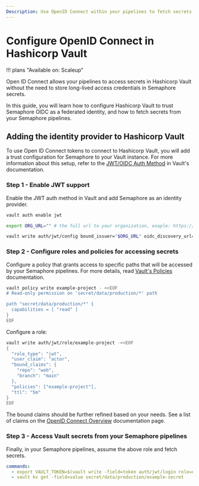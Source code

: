 ```yaml
---
Description: Use OpenID Connect within your pipelines to fetch secrets from Hashicorp Vault.
---
```


# Configure OpenID Connect in Hashicorp Vault

!!! plans "Available on: <span class="plans-box">Scaleup</span>"

Open ID Connect allows your pipelines to access secrets in Hashicorp Vault without the need
to store long-lived access credentials in Semaphore secrets.

In this guide, you will learn how to configure Hashicorp Vault to trust Semaphore OIDC as a
federated identity, and how to fetch secrets from your Semaphore pipelines.

## Adding the identity provider to Hashicorp Vault

To use Open ID Connect tokens to connect to Hashicorp Vault, you will add a trust configuration
for Semaphore to your Vault instance. For more information about this setup, refer to the
[JWT/OIDC Auth Method][vault-docs] in Vault's documentation.

### Step 1 - Enable JWT support

Enable the JWT auth method in Vault and add Semaphore as an identity provider.

``` bash
vault auth enable jwt
```

``` bash
export ORG_URL="" # the full url to your organization, exaple: https://{org-name}.semaphoreci.com

vault write auth/jwt/config bound_issuer="$ORG_URL" oidc_discovery_url="$ORG_URL"
```

### Step 2 - Configure roles and policies for accessing secrets

Configure a policy that grants access to specific paths that will be accessed by your Semaphore
pipelines. For more details, read [Vault's Policies][vault-policy-docs] documentation.

``` bash
vault policy write example-project - <<EOF
# Read-only permission on 'secret/data/production/*' path

path "secret/data/production/*" {
  capabilities = [ "read" ]
}
EOF
```

Configure a role:

``` bash
vault write auth/jwt/role/example-project -<<EOF
{
  "role_type": "jwt",
  "user_claim": "actor",
  "bound_claims": {
    "repo": "web",
    "branch": "main"
  },
  "policies": ["example-project"],
  "ttl": "5m"
}
EOF
```

The bound claims should be further refined based on your needs. See a list of claims on
the [OpenID Connect Overview][oidc-overview] documentation page.

### Step 3 - Access Vault secrets from your Semaphore pipelines

Finally, in your Semaphore pipelines, assume the above role and fetch secrets.

``` yaml
commands:
  - export VAULT_TOKEN=$(vault write -field=token auth/jwt/login role=example-project jwt=$SEMAPHORE_OIDC_TOKEN)
  - vault kv get -field=value secret/data/production/example-secret
```

[vault-docs]: https://developer.hashicorp.com/vault/docs/auth/jwt
[vault-policy-docs]: https://developer.hashicorp.com/vault/docs/concepts/policies
[oidc-overview]: /security/open-id-connect
